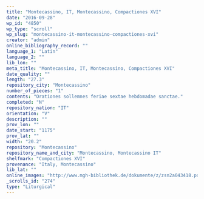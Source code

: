 ```yaml
---
title: "Montecassino, IT, Montecassino, Compactiones XVI"
date: "2016-09-28"
wp_id: "4850"
wp_type: "scroll"
wp_slug: "montecassino-it-montecassino-compactiones-xvi"
creator: "admin"
online_bibliography_record: ""
language_1: "Latin"
language_2: ""
lib_lon: ""
meta_title: "Montecassino, IT, Montecassino, Compactiones XVI"
date_quality: ""
length: "27.3"
repository_city: "Montecassino"
number_of_pieces: "1"
contents: "Orationes sollemnes feriae sextae hebdomadae sanctae."
completed: "N"
repository_nation: "IT"
orientation: "V"
description: ""
prov_lon: ""
date_start: "1175"
prov_lat: ""
width: "20.2"
repository: "Montecassino"
repository_name_and_city: "Montecassino, Montecassino IT"
shelfmark: "Compactiones XVI"
provenance: "Italy, Montecassino"
lib_lat: ""
online_images: "http://www.mgh-bibliothek.de/dokumente/z/zsn2a043418.pdf"
_scrolls_id: "274"
type: "Liturgical"
---
```



